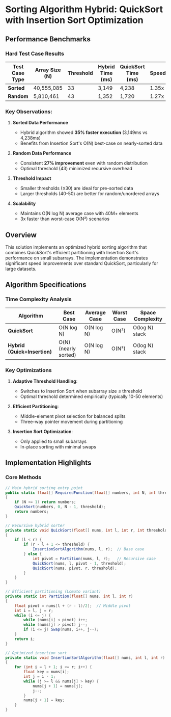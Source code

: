 # Sorting Algorithm Hybrid: QuickSort with Insertion Sort Optimization
## Performance Benchmarks

### Hard Test Case Results
| Test Case Type | Array Size (N) | Threshold | Hybrid Time (ms) | QuickSort Time (ms) | Speedup |
|----------------|----------------|-----------|------------------|---------------------|---------|
| **Sorted**     | 40,555,085     | 33        | 3,149            | 4,238               | 1.35x   |
| **Random**     | 5,810,461      | 43        | 1,352            | 1,720               | 1.27x   |

### Key Observations:
1. **Sorted Data Performance**  
   - Hybrid algorithm showed **35% faster execution** (3,149ms vs 4,238ms)  
   - Benefits from Insertion Sort's O(N) best-case on nearly-sorted data  

2. **Random Data Performance**  
   - Consistent **27% improvement** even with random distribution  
   - Optimal threshold (43) minimized recursive overhead  

3. **Threshold Impact**  
   - Smaller thresholds (≤30) are ideal for pre-sorted data  
   - Larger thresholds (40-50) are better for random/unordered arrays  

4. **Scalability**  
   - Maintains O(N log N) average case with 40M+ elements  
   - 3x faster than worst-case O(N²) scenarios  

## Overview
This solution implements an optimized hybrid sorting algorithm that combines QuickSort's efficient partitioning with Insertion Sort's performance on small subarrays. The implementation demonstrates significant speed improvements over standard QuickSort, particularly for large datasets.

## Algorithm Specifications

### Time Complexity Analysis
| Algorithm | Best Case | Average Case | Worst Case | Space Complexity |
|-----------|-----------|--------------|------------|-------------------|
| **QuickSort** | O(N log N) | O(N log N) | O(N²) | O(log N) stack |
| **Hybrid (Quick+Insertion)** | O(N) (nearly sorted) | O(N log N) | O(N²) | O(log N) stack |

### Key Optimizations
1. **Adaptive Threshold Handling**:
   - Switches to Insertion Sort when subarray size ≤ threshold
   - Optimal threshold determined empirically (typically 10-50 elements)

2. **Efficient Partitioning**:
   - Middle-element pivot selection for balanced splits
   - Three-way pointer movement during partitioning

3. **Insertion Sort Optimization**:
   - Only applied to small subarrays
   - In-place sorting with minimal swaps

## Implementation Highlights

### Core Methods
```csharp
// Main hybrid sorting entry point
public static float[] RequiredFunction(float[] numbers, int N, int threshold) 
{
    if (N <= 1) return numbers;
    QuickSort(numbers, 0, N - 1, threshold);
    return numbers;
}

// Recursive hybrid sorter
private static void QuickSort(float[] nums, int l, int r, int threshold)
{
    if (l < r) {
        if (r - l + 1 <= threshold) {
            InsertionSortAlgorithm(nums, l, r);  // Base case
        } else {
            int pivot = Partition(nums, l, r);   // Recursive case
            QuickSort(nums, l, pivot - 1, threshold);
            QuickSort(nums, pivot, r, threshold);
        }
    }
}

// Efficient partitioning (Lomuto variant)
private static int Partition(float[] nums, int l, int r)
{
    float pivot = nums[l + (r - l)/2];  // Middle pivot
    int i = l, j = r;
    while (i <= j) {
        while (nums[i] < pivot) i++;
        while (nums[j] > pivot) j--;
        if (i <= j) Swap(nums, i++, j--);
    }
    return i;
}

// Optimized insertion sort
private static void InsertionSortAlgorithm(float[] nums, int l, int r)
{
    for (int i = l + 1; i <= r; i++) {
        float key = nums[i];
        int j = i - 1;
        while (j >= l && nums[j] > key) {
            nums[j + 1] = nums[j];
            j--;
        }
        nums[j + 1] = key;
    }
}
```
